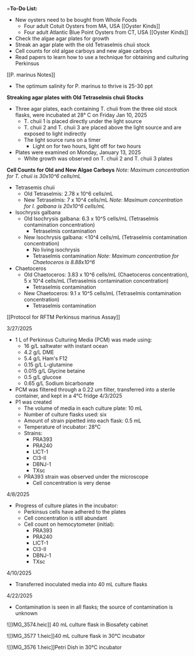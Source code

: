 =**To-Do List:** 
- New oysters need to be bought from Whole Foods 
	- Four adult Cotuit Oysters from MA, USA [[Oyster Kinds]]
	- Four adult Atlantic Blue Point Oysters from CT, USA [[Oyster Kinds]]
- Check the algae agar plates for growth 
- Streak an agar plate with the old Tetraselmis chuii stock 
- Cell counts for old algae carboys and new algae carboys 
- Read papers to learn how to use a technique for obtaining and culturing Perkinsus

[[P. marinus Notes]] 
- The optimum salinity for P. marinus to thrive is 25-30 ppt

**Streaking agar plates with Old Tetraselmis chuii Stocks** 
- Three agar plates, each containing T. chuii from the three old stock flasks, were incubated at 28° C on Friday Jan 10, 2025
	- T. chuii 1 is placed directly under the light source 
	- T. chuii 2 and T. chuii 3 are placed above the light source and are exposed to light indirectly
	- The light source runs on a timer
		- Light on for two hours, light off for two hours 
- Plates were examined on Monday, January 13, 2025
	- White growth was observed on T. chuii 2 and T. chuii 3 plates

**Cell Counts for Old and New Algae Carboys** 
*Note: Maximum concentration for T. chuii is 30x10^6 cells/mL*
- Tetrasemis chuii 
	- Old Tetraselmis: 2.78 x 10^6 cells/mL
	- New Tetraselmis: 7 x 10^4 cells/mL
*Note: Maximum concentration for I. galbana is 20x10^6 cells/mL*
- Isochrysis galbana
	- Old Isochrysis galbana: 6.3 x 10^5 cells/mL (Tetraselmis contamination concentration)
		- Tetraselmis contamination
	- New Isochrysis galbana: <10^4 cells/mL (Tetraselmis contamination concentration)
		- No living isochrysis
		- Tetraselmis contamination
*Note: Maximum concentration for Chaetoceros is 8.88x10^6*
- Chaetoceros
	- Old Chaetoceros: 3.83 x 10^6 cells/mL (Chaetoceros concentration), 5 x 10^4 cells/mL (Tetraselmis contamination concentration)
		- Tetraselmis contamination
	- New Chaetoceros: 9.1 x 10^5 cells/mL (Tetraselmis contamination concentration)
		- Tetraselmis contamination


[[Protocol for RFTM Perkinsus marinus Assay]]

3/27/2025
- 1 L of Perkinsus Culturing Media (PCM) was made using:
	- 16 g/L saltwater with instant ocean
	- 4.2 g/L DME
	- 5.4 g/L Ham's F12
	- 0.15 g/L L-glutamine
	- 0.015 g/L Glycine betaine 
	- 0.5 g/L glucose
	- 0.65 g/L Sodium bicarbonate
- PCM was filtered through a 0.22 um filter, transferred into a sterile container, and kept in a 4°C fridge
4/3/2025
- P1 was created 
	- The volume of media in each culture plate: 10 mL 
	- Number of culture flasks used: six
	- Amount of strain pipetted into each flask: 0.5 mL
	- Temperature of incubator: 28°C
	- Strains:
		- PRA393
		- PRA240
		- LICT-1
		- CI3-II
		- DBNJ-1
		- TXsc
	- PRA393 strain was observed under the microscope
		- Cell concentration is very dense

4/8/2025
- Progress of culture plates in the incubator:
	- Perkinsus cells have adhered to the plates
	- Cell concentration is still abundant 
	- Cell count on hemocytometer (initial):
		-  PRA393
		- PRA240
		- LICT-1
		- CI3-II
		- DBNJ-1
		- TXsc

4/10/2025
- Transferred inoculated media into 40 mL culture flasks 

4/22/2025
- Contamination is seen in all flasks; the source of contamination is unknown

![[IMG_3574.heic]] 40 mL culture flask in Biosafety cabinet

![[IMG_3577 1.heic]]40 mL culture flask in 30°C incubator

![[IMG_3576 1.heic]]Petri Dish in 30°C incubator

